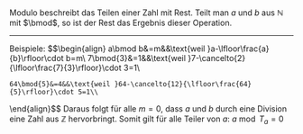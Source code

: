 Modulo beschreibt das Teilen einer Zahl mit Rest.
Teilt man $a$ und $b$ aus $\mathbb{N}$ mit $\bmod$, so ist der Rest das Ergebnis dieser Operation.

---
Beispiele:
$$\begin{align}
	a\bmod b&=m&&\text{weil }a-\lfloor\frac{a}{b}\rfloor\cdot b=m\\
	7\bmod{3}&=1&&\text{weil }7-\cancelto{2}{\lfloor\frac{7}{3}\rfloor}\cdot 3=1\\
	
	64\bmod{5}&=4&&\text{weil }64-\cancelto{12}{\lfloor\frac{64}{5}\rfloor}\cdot 5=1\\
\end{align}$$
Daraus folgt für alle $m=0$, dass $a$ und $b$ durch eine Division eine Zahl aus $\mathbb{Z}$ hervorbringt.
Somit gilt für alle Teiler von $a$: $a\bmod T_{a}=0$